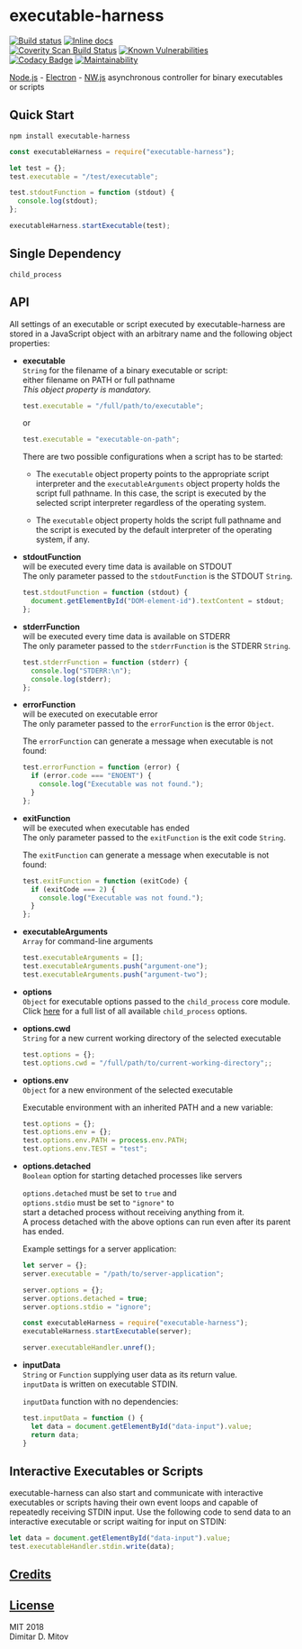 # executable-harness

[![Build status](https://ci.appveyor.com/api/projects/status/2g0mp1ubldehaab3?svg=true)](https://ci.appveyor.com/project/ddmitov/executable-harness)
[![Inline docs](http://inch-ci.org/github/ddmitov/executable-harness.svg?branch=master)](http://inch-ci.org/github/ddmitov/executable-harness)  
[![Coverity Scan Build Status](https://scan.coverity.com/projects/16693/badge.svg)](https://scan.coverity.com/projects/ddmitov-executable-harness)
[![Known Vulnerabilities](https://snyk.io/test/github/ddmitov/executable-harness/badge.svg?targetFile=package.json)](https://snyk.io/test/github/ddmitov/executable-harness?targetFile=package.json)  
[![Codacy Badge](https://api.codacy.com/project/badge/Grade/2a42ef32427f4d18837d6a3251d9d14e)](https://www.codacy.com/app/ddmitov/executable-harness?utm_source=github.com&amp;utm_medium=referral&amp;utm_content=ddmitov/executable-harness&amp;utm_campaign=Badge_Grade)
[![Maintainability](https://api.codeclimate.com/v1/badges/8022196887baf15d2ef9/maintainability)](https://codeclimate.com/github/ddmitov/executable-harness/maintainability)  

[Node.js](http://nodejs.org/) - [Electron](http://electron.atom.io/) - [NW.js](http://nwjs.io/) asynchronous controller for binary executables or scripts  

## Quick Start

``npm install executable-harness``  

```javascript
const executableHarness = require("executable-harness");

let test = {};
test.executable = "/test/executable";

test.stdoutFunction = function (stdout) {
  console.log(stdout);
};

executableHarness.startExecutable(test);
```

## Single Dependency

``child_process``

## API

All settings of an executable or script executed by executable-harness are stored in a JavaScript object with an arbitrary name and the following object properties:  

* **executable**  
  ``String`` for the filename of a binary executable or script:  
  either filename on PATH or full pathname  
  *This object property is mandatory.*  

  ```javascript
  test.executable = "/full/path/to/executable";
  ```

  or

  ```javascript
  test.executable = "executable-on-path";
  ```

  There are two possible configurations when a script has to be started:  

  * The ``executable`` object property points to the appropriate script interpreter and the ``executableArguments`` object property holds the script full pathname. In this case, the script is executed by the selected script interpreter regardless of the operating system.  

  * The ``executable`` object property holds the script full pathname and the script is executed by the default interpreter of the operating system, if any.

* **stdoutFunction**  
  will be executed every time data is available on STDOUT  
  The only parameter passed to the ``stdoutFunction`` is the STDOUT ``String``.  

  ```javascript
  test.stdoutFunction = function (stdout) {
    document.getElementById("DOM-element-id").textContent = stdout;
  };
  ```

* **stderrFunction**  
  will be executed every time data is available on STDERR  
  The only parameter passed to the ``stderrFunction`` is the STDERR ``String``.  

  ```javascript
  test.stderrFunction = function (stderr) {
    console.log("STDERR:\n");
    console.log(stderr);
  };
  ```

* **errorFunction**  
  will be executed on executable error  
  The only parameter passed to the ``errorFunction`` is the error ``Object``.  

  The ``errorFunction`` can generate a message when executable is not found:  

  ```javascript
  test.errorFunction = function (error) {
    if (error.code === "ENOENT") {
      console.log("Executable was not found.");
    }
  };
  ```

* **exitFunction**  
  will be executed when executable has ended  
  The only parameter passed to the ``exitFunction`` is the exit code ``String``.  

  The ``exitFunction`` can generate a message when executable is not found:  

  ```javascript
  test.exitFunction = function (exitCode) {
    if (exitCode === 2) {
      console.log("Executable was not found.");
    }
  };
  ```

* **executableArguments**  
  ``Array`` for command-line arguments  

  ```javascript
  test.executableArguments = [];
  test.executableArguments.push("argument-one");
  test.executableArguments.push("argument-two");
  ```

* **options**  
  ``Object`` for executable options passed to the ``child_process`` core module.  
  Click [here](https://nodejs.org/api/child_process.html#child_process_child_process_spawn_command_args_options) for a full list of all available ``child_process`` options.

* **options.cwd**  
  ``String`` for a new current working directory of the selected executable  

  ```javascript
  test.options = {};
  test.options.cwd = "/full/path/to/current-working-directory";;
  ```

* **options.env**  
  ``Object`` for a new environment of the selected executable  

  Executable environment with an inherited PATH and a new variable:  

  ```javascript
  test.options = {};
  test.options.env = {};
  test.options.env.PATH = process.env.PATH;
  test.options.env.TEST = "test";
  ```

* **options.detached**  
  ``Boolean`` option for starting detached processes like servers  

  ``options.detached`` must be set to ``true`` and  
  ``options.stdio`` must be set to ``"ignore"`` to  
  start a detached process without receiving anything from it.  
  A process detached with the above options can run even after its parent has ended.  

  Example settings for a server application:  

  ```javascript
  let server = {};
  server.executable = "/path/to/server-application";

  server.options = {};
  server.options.detached = true;
  server.options.stdio = "ignore";

  const executableHarness = require("executable-harness");
  executableHarness.startExecutable(server);

  server.executableHandler.unref();
  ```

* **inputData**  
  ``String`` or ``Function`` supplying user data as its return value.  
  ``inputData`` is written on executable STDIN.  

  ``inputData`` function with no dependencies:  

  ```javascript
  test.inputData = function () {
    let data = document.getElementById("data-input").value;
    return data;
  }
  ```

## Interactive Executables or Scripts

executable-harness can also start and communicate with interactive executables or scripts having their own event loops and capable of repeatedly receiving STDIN input. Use the following code to send data to an interactive executable or script waiting for input on STDIN:

```javascript
let data = document.getElementById("data-input").value;
test.executableHandler.stdin.write(data);
```

## [Credits](./CREDITS.md)

## [License](./LICENSE.md)

MIT 2018  
Dimitar D. Mitov  
